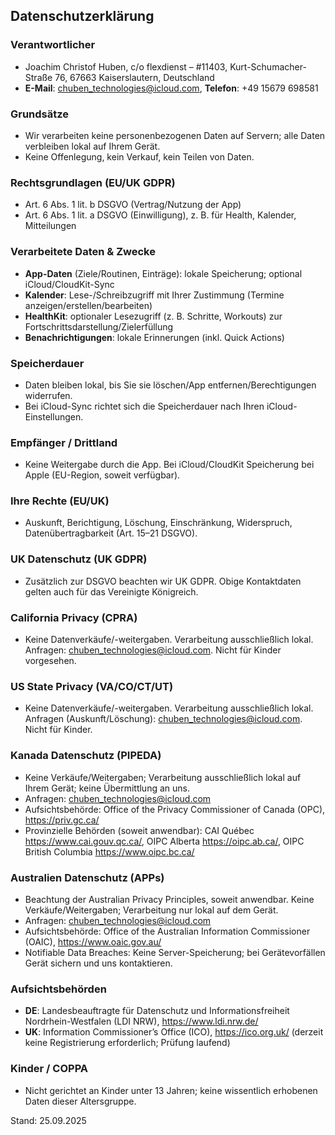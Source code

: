 ## Datenschutzerklärung

### Verantwortlicher
- Joachim Christof Huben, c/o flexdienst – #11403, Kurt-Schumacher-Straße 76, 67663 Kaiserslautern, Deutschland
- **E-Mail**: chuben_technologies@icloud.com, **Telefon**: +49 15679 698581

### Grundsätze
- Wir verarbeiten keine personenbezogenen Daten auf Servern; alle Daten verbleiben lokal auf Ihrem Gerät.
- Keine Offenlegung, kein Verkauf, kein Teilen von Daten.

### Rechtsgrundlagen (EU/UK GDPR)
- Art. 6 Abs. 1 lit. b DSGVO (Vertrag/Nutzung der App)
- Art. 6 Abs. 1 lit. a DSGVO (Einwilligung), z. B. für Health, Kalender, Mitteilungen

### Verarbeitete Daten & Zwecke
- **App-Daten** (Ziele/Routinen, Einträge): lokale Speicherung; optional iCloud/CloudKit-Sync
- **Kalender**: Lese-/Schreibzugriff mit Ihrer Zustimmung (Termine anzeigen/erstellen/bearbeiten)
- **HealthKit**: optionaler Lesezugriff (z. B. Schritte, Workouts) zur Fortschrittsdarstellung/Zielerfüllung
- **Benachrichtigungen**: lokale Erinnerungen (inkl. Quick Actions)

### Speicherdauer
- Daten bleiben lokal, bis Sie sie löschen/App entfernen/Berechtigungen widerrufen.
- Bei iCloud-Sync richtet sich die Speicherdauer nach Ihren iCloud-Einstellungen.

### Empfänger / Drittland
- Keine Weitergabe durch die App. Bei iCloud/CloudKit Speicherung bei Apple (EU-Region, soweit verfügbar).

### Ihre Rechte (EU/UK)
- Auskunft, Berichtigung, Löschung, Einschränkung, Widerspruch, Datenübertragbarkeit (Art. 15–21 DSGVO).

### UK Datenschutz (UK GDPR)
- Zusätzlich zur DSGVO beachten wir UK GDPR. Obige Kontaktdaten gelten auch für das Vereinigte Königreich.

### California Privacy (CPRA)
- Keine Datenverkäufe/-weitergaben. Verarbeitung ausschließlich lokal. Anfragen: chuben_technologies@icloud.com. Nicht für Kinder vorgesehen.

### US State Privacy (VA/CO/CT/UT)
- Keine Datenverkäufe/-weitergaben. Verarbeitung ausschließlich lokal. Anfragen (Auskunft/Löschung): chuben_technologies@icloud.com. Nicht für Kinder.

### Kanada Datenschutz (PIPEDA)
- Keine Verkäufe/Weitergaben; Verarbeitung ausschließlich lokal auf Ihrem Gerät; keine Übermittlung an uns.
- Anfragen: chuben_technologies@icloud.com
- Aufsichtsbehörde: Office of the Privacy Commissioner of Canada (OPC), https://priv.gc.ca/
- Provinzielle Behörden (soweit anwendbar): CAI Québec https://www.cai.gouv.qc.ca/, OIPC Alberta https://oipc.ab.ca/, OIPC British Columbia https://www.oipc.bc.ca/

### Australien Datenschutz (APPs)
- Beachtung der Australian Privacy Principles, soweit anwendbar. Keine Verkäufe/Weitergaben; Verarbeitung nur lokal auf dem Gerät.
- Anfragen: chuben_technologies@icloud.com
- Aufsichtsbehörde: Office of the Australian Information Commissioner (OAIC), https://www.oaic.gov.au/
- Notifiable Data Breaches: Keine Server-Speicherung; bei Gerätevorfällen Gerät sichern und uns kontaktieren.

### Aufsichtsbehörden
- **DE**: Landesbeauftragte für Datenschutz und Informationsfreiheit Nordrhein-Westfalen (LDI NRW), https://www.ldi.nrw.de/
- **UK**: Information Commissioner’s Office (ICO), https://ico.org.uk/ (derzeit keine Registrierung erforderlich; Prüfung laufend)

### Kinder / COPPA
- Nicht gerichtet an Kinder unter 13 Jahren; keine wissentlich erhobenen Daten dieser Altersgruppe.

Stand: 25.09.2025
